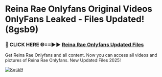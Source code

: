# Reina Rae Onlyfans Original Videos 0nlyFans Leaked - Files Updated! (8gsb9)

<h3>🔴 CLICK HERE 🌐==►► <a href="https://tinyurl.com/3hn5wdd3" rel="nofollow">Reina Rae Onlyfans Updated Files</a></h3>

Get Reina Rae Onlyfans and all content. Now you can access all videos and pictures of Reina Rae Onlyfans. New Updated Files 2025!

[![8gsb9](https://i.imgur.com/4HnBqBT.gif)](https://tinyurl.com/3hn5wdd3)
